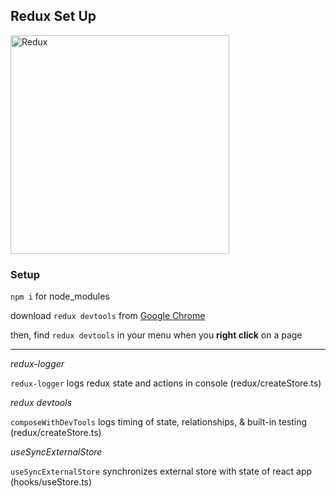 ## Redux Set Up

<img src="https://images.unsplash.com/photo-1603126857599-f6e157fa2fe6?ixlib=rb-1.2.1&ixid=MnwxMjA3fDB8MHxwaG90by1wYWdlfHx8fGVufDB8fHx8&auto=format&fit=crop&w=1170&q=80" alt="Redux" width="350" />

### Setup

`npm i` for node_modules

download `redux devtools` from [Google Chrome](https://chrome.google.com/webstore/detail/redux-devtools/lmhkpmbekcpmknklioeibfkpmmfibljd?hl=en)

then, find `redux devtools` in your menu when you **right click** on a page
***

_redux-logger_

`redux-logger` logs redux state and actions in console (redux/createStore.ts)

_redux devtools_

`composeWithDevTools` logs timing of state, relationships, & built-in testing (redux/createStore.ts)

_useSyncExternalStore_

`useSyncExternalStore` synchronizes external store with state of react app (hooks/useStore.ts)